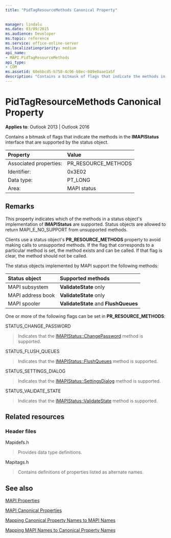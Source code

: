 ```yaml
---
title: "PidTagResourceMethods Canonical Property"
 
 
manager: lindalu
ms.date: 03/09/2015
ms.audience: Developer
ms.topic: reference
ms.service: office-online-server
ms.localizationpriority: medium
api_name:
- MAPI.PidTagResourceMethods
api_type:
- COM
ms.assetid: 60ebbcd5-b758-4c96-b8ec-089e0aae1a5f
description: "Contains a bitmask of flags that indicate the methods in the IMAPIStatus interface that are supported by the status object."
---
```


# PidTagResourceMethods Canonical Property

  
  
**Applies to**: Outlook 2013 | Outlook 2016 
  
Contains a bitmask of flags that indicate the methods in the **IMAPIStatus** interface that are supported by the status object. 
  
|Property |Value |
|:-----|:-----|
|Associated properties:  <br/> |PR_RESOURCE_METHODS  <br/> |
|Identifier:  <br/> |0x3E02  <br/> |
|Data type:  <br/> |PT_LONG  <br/> |
|Area:  <br/> |MAPI status  <br/> |
   
## Remarks

This property indicates which of the methods in a status object's implementation of **IMAPIStatus** are supported. Status objects are allowed to return MAPI_E_NO_SUPPORT from unsupported methods. 
  
Clients use a status object's **PR_RESOURCE_METHODS** property to avoid making calls to unsupported methods. If the flag that corresponds to a particular method is set, the method exists and can be called. If that flag is clear, the method should not be called. 
  
The status objects implemented by MAPI support the following methods:
  
|**Status object**|**Supported methods**|
|:-----|:-----|
|MAPI subsystem  <br/> |**ValidateState** only  <br/> |
|MAPI address book  <br/> |**ValidateState** only  <br/> |
|MAPI spooler  <br/> |**ValidateState** and **FlushQueues** <br/> |
   
One or more of the following flags can be set in **PR_RESOURCE_METHODS**:
  
STATUS_CHANGE_PASSWORD 
  
> Indicates that the [IMAPIStatus::ChangePassword](imapistatus-changepassword.md) method is supported. 
    
STATUS_FLUSH_QUEUES 
  
> Indicates that the [IMAPIStatus::FlushQueues](imapistatus-flushqueues.md) method is supported. 
    
STATUS_SETTINGS_DIALOG 
  
> Indicates that the [IMAPIStatus::SettingsDialog](imapistatus-settingsdialog.md) method is supported. 
    
STATUS_VALIDATE_STATE 
  
> Indicates that the [IMAPIStatus::ValidateState](imapistatus-validatestate.md) method is supported. 
    
## Related resources

### Header files

Mapidefs.h
  
> Provides data type definitions.
    
Mapitags.h
  
> Contains definitions of properties listed as alternate names.
    
## See also



[MAPI Properties](mapi-properties.md)
  
[MAPI Canonical Properties](mapi-canonical-properties.md)
  
[Mapping Canonical Property Names to MAPI Names](mapping-canonical-property-names-to-mapi-names.md)
  
[Mapping MAPI Names to Canonical Property Names](mapping-mapi-names-to-canonical-property-names.md)

